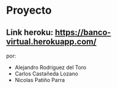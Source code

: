 # Proyecto
Link heroku: https://banco-virtual.herokuapp.com/
-------------
por:
* Alejandro Rodriguez del Toro
* Carlos Castañeda Lozano
* Nicolas Patiño Parra
